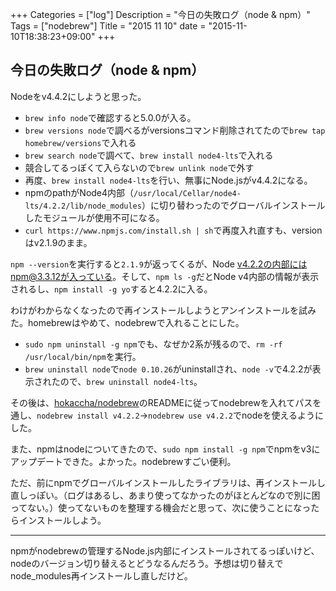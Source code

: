 +++
Categories = ["log"]
Description = "今日の失敗ログ（node & npm）"
Tags = ["nodebrew"]
Title = "2015 11 10"
date = "2015-11-10T18:38:23+09:00"
+++

## 今日の失敗ログ（node & npm）
Nodeをv4.4.2にしようと思った。

* `brew info node`で確認すると5.0.0が入る。
* `brew versions node`で調べるがversionsコマンド削除されてたので`brew tap homebrew/versions`で入れる
* `brew search node`で調べて、`brew install node4-lts`で入れる
* 競合してるっぽくて入らないので`brew unlink node`で外す
* 再度、`brew install node4-lts`を行い、無事にNode.jsがv4.4.2になる。
* npmのpathがNode4内部（`/usr/local/Cellar/node4-lts/4.2.2/lib/node_modules`）に切り替わったのでグローバルインストールしたモジュールが使用不可になる。
* `curl https://www.npmjs.com/install.sh | sh`で再度入れ直すも、versionはv2.1.9のまま。

`npm --version`を実行すると`2.1.9`が返ってくるが、Node v4.2.2の内部にはnpm@3.3.12が入っている。そして、`npm ls -g`だとNode v4内部の情報が表示されるし、`npm install -g yo`すると4.2.2に入る。

わけがわからなくなったので再インストールしようとアンインストールを試みた。homebrewはやめて、nodebrewで入れることにした。

* `sudo npm uninstall -g npm`でも、なぜか2系が残るので、`rm -rf /usr/local/bin/npm`を実行。
* `brew uninstall node`で`node 0.10.26`がuninstallされ、`node -v`で4.2.2が表示されたので、`brew uninstall node4-lts`。

その後は、[hokaccha/nodebrew](https://github.com/hokaccha/nodebrew)のREADMEに従ってnodebrewを入れてパスを通し、`nodebrew install v4.2.2`→`nodebrew use v4.2.2`でnodeを使えるようにした。

また、npmはnodeについてきたので、`sudo npm install -g npm`でnpmをv3にアップデートできた。よかった。nodebrewすごい便利。

ただ、前にnpmでグローバルインストールしたライブラリは、再インストールし直しっぽい。（ログはあるし、あまり使ってなかったのがほとんどなので別に困ってない。）使ってないものを整理する機会だと思って、次に使うことになったらインストールしよう。

----

npmがnodebrewの管理するNode.js内部にインストールされてるっぽいけど、nodeのバージョン切り替えるとどうなるんだろう。予想は切り替えでnode_modules再インストールし直しだけど。